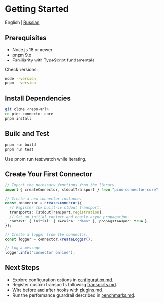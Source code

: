 # Getting Started

English | [Russian](../ru/getting-started.md)

## Prerequisites

- Node.js 18 or newer
- pnpm 9.x
- Familiarity with TypeScript fundamentals

Check versions:

```bash
node --version
pnpm --version
```

## Install Dependencies

```bash
git clone <repo-url>
cd pino-connector-core
pnpm install
```

## Build and Test

```bash
pnpm run build
pnpm run test
```

Use pnpm run test:watch while iterating.

## Create Your First Connector

```ts
// Import the necessary functions from the library.
import { createConnector, stdoutTransport } from "pino-connector-core";

// Create a new connector instance.
const connector = createConnector({
  // Register the built-in stdout transport.
  transports: [stdoutTransport.registration],
  // Set an initial context and enable async propagation.
  context: { initial: { service: "demo" }, propagateAsync: true },
});

// Create a logger from the connector.
const logger = connector.createLogger();

// Log a message.
logger.info("connector online");
```

## Next Steps

- Explore configuration options in [configuration.md](configuration.md).
- Register custom transports following [transports.md](transports.md).
- Wire before and after hooks with [plugins.md](plugins.md).
- Run the performance guardrail described in [benchmarks.md](benchmarks.md).
